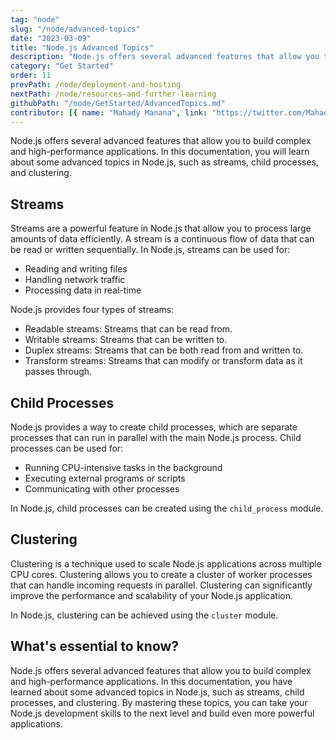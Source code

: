 ```yaml
---
tag: "node"
slug: "/node/advanced-topics"
date: "2023-03-09"
title: "Node.js Advanced Topics"
description: "Node.js offers several advanced features that allow you to build complex and high-performance applications."
category: "Get Started"
order: 11
prevPath: /node/deployment-and-hosting
nextPath: /node/resources-and-further-learning
githubPath: "/node/GetStarted/AdvancedTopics.md"
contributor: [{ name: "Mahady Manana", link: "https://twitter.com/MahadyManana" }, { name: "Haja", link: "https://twitter.com/Haja261M" }]
---
```



Node.js offers several advanced features that allow you to build complex and high-performance applications. In this documentation, you will learn about some advanced topics in Node.js, such as streams, child processes, and clustering.

## Streams

Streams are a powerful feature in Node.js that allow you to process large amounts of data efficiently. A stream is a continuous flow of data that can be read or written sequentially. In Node.js, streams can be used for:

- Reading and writing files
- Handling network traffic
- Processing data in real-time

Node.js provides four types of streams:

- Readable streams: Streams that can be read from.
- Writable streams: Streams that can be written to.
- Duplex streams: Streams that can be both read from and written to.
- Transform streams: Streams that can modify or transform data as it passes through.

## Child Processes

Node.js provides a way to create child processes, which are separate processes that can run in parallel with the main Node.js process. Child processes can be used for:

- Running CPU-intensive tasks in the background
- Executing external programs or scripts
- Communicating with other processes

In Node.js, child processes can be created using the `child_process` module.

## Clustering

Clustering is a technique used to scale Node.js applications across multiple CPU cores. Clustering allows you to create a cluster of worker processes that can handle incoming requests in parallel. Clustering can significantly improve the performance and scalability of your Node.js application.

In Node.js, clustering can be achieved using the `cluster` module.

## What's essential to know?

Node.js offers several advanced features that allow you to build complex and high-performance applications. In this documentation, you have learned about some advanced topics in Node.js, such as streams, child processes, and clustering. By mastering these topics, you can take your Node.js development skills to the next level and build even more powerful applications.


